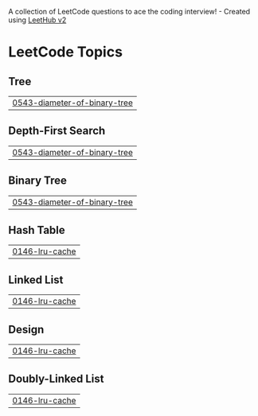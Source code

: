 A collection of LeetCode questions to ace the coding interview! - Created using [LeetHub v2](https://github.com/arunbhardwaj/LeetHub-2.0)
<!---LeetCode Topics Start-->
# LeetCode Topics
## Tree
|  |
| ------- |
| [0543-diameter-of-binary-tree](https://github.com/Fraol-M/DSA-Questions/tree/master/0543-diameter-of-binary-tree) |
## Depth-First Search
|  |
| ------- |
| [0543-diameter-of-binary-tree](https://github.com/Fraol-M/DSA-Questions/tree/master/0543-diameter-of-binary-tree) |
## Binary Tree
|  |
| ------- |
| [0543-diameter-of-binary-tree](https://github.com/Fraol-M/DSA-Questions/tree/master/0543-diameter-of-binary-tree) |
## Hash Table
|  |
| ------- |
| [0146-lru-cache](https://github.com/Fraol-M/DSA-Questions/tree/master/0146-lru-cache) |
## Linked List
|  |
| ------- |
| [0146-lru-cache](https://github.com/Fraol-M/DSA-Questions/tree/master/0146-lru-cache) |
## Design
|  |
| ------- |
| [0146-lru-cache](https://github.com/Fraol-M/DSA-Questions/tree/master/0146-lru-cache) |
## Doubly-Linked List
|  |
| ------- |
| [0146-lru-cache](https://github.com/Fraol-M/DSA-Questions/tree/master/0146-lru-cache) |
<!---LeetCode Topics End-->